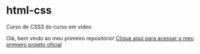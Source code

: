 # html-css
 Curso de CSS3 do curso em vídeo

<p>
    Olá, bem vindo ao meu primeiro repositório!
    <a href="https://laauraaa.github.io/html-css/projeto003/"> Clique aqui para acessar o meu primeiro projeto oficial</a>
</p>
